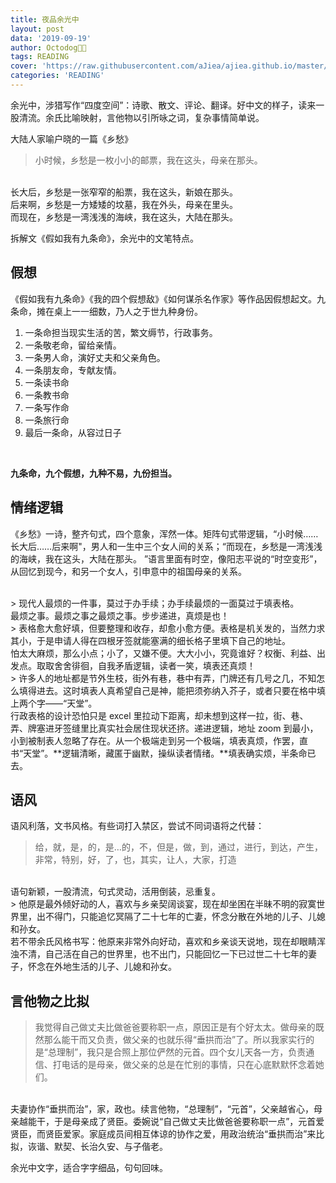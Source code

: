 ```yaml
---
title: 夜品余光中
layout: post
data: '2019-09-19'
author: Octodog🐙🐶
tags: READING
cover: 'https://raw.githubusercontent.com/aJiea/ajiea.github.io/master/_posts/190919/cover.jpg'
categories: 'READING'
---
```


余光中，涉猎写作“四度空间”：诗歌、散文、评论、翻译。好中文的样子，读来一股清流。余氏比喻映射，言他物以引所咏之词，复杂事情简单说。
<br/>

大陆人家喻户晓的一篇《乡愁》
<br/>

> 小时候，乡愁是一枚小小的邮票，我在这头，母亲在那头。
<br/>
长大后，乡愁是一张窄窄的船票，我在这头，新娘在那头。
<br/>
后来啊，乡愁是一方矮矮的坟墓，我在外头，母亲在里头。
<br/>
而现在，乡愁是一湾浅浅的海峡，我在这头，大陆在那头。 


拆解文《假如我有九条命》，余光中的文笔特点。

## 假想

《假如我有九条命》《我的四个假想敌》《如何谋杀名作家》等作品因假想起文。九条命，摊在桌上一一细数，乃人之于世九种身份。
<br/>

1. 一条命担当现实生活的苦，繁文缛节，行政事务。
2. 一条敬老命，留给亲情。
3. 一条男人命，演好丈夫和父亲角色。
4. 一条朋友命，专献友情。
5. 一条读书命
6. 一条教书命
7. 一条写作命
8. 一条旅行命
9. 最后一条命，从容过日子
<br/>

**九条命，九个假想，九种不易，九份担当。**

## 情绪逻辑

《乡愁》一诗，整齐句式，四个意象，浑然一体。矩阵句式带逻辑，“小时候……长大后……后来啊"，男人和一生中三个女人间的关系；“而现在，乡愁是一湾浅浅的海峡，我在这头，大陆在那头。 ”语言里面有时空，像阳志平说的“时空变形”，从回忆到现今，和另一个女人，引申意中的祖国母亲的关系。

<br/>
> 现代人最烦的一件事，莫过于办手续；办手续最烦的一面莫过于填表格。

<br/>
最烦之事。最烦之事之最烦之事。步步递进，真烦是也！
<br/>
> 表格愈大愈好填，但要整理和收存，却愈小愈方便。表格是机关发的，当然力求其小，于是申请人得在四根牙签就能塞满的细长格子里填下自己的地址。

<br/>
怕太大麻烦，那么小点；小了，又嫌不便。大大小小，究竟谁好？权衡、利益、出发点。取取舍舍徘徊，自我矛盾逻辑，读者一笑，填表还真烦！
<br/>
> 许多人的地址都是节外生枝，街外有巷，巷中有弄，门牌还有几号之几，不知怎么填得进去。这时填表人真希望自己是神，能把须弥纳入芥子，或者只要在格中填上两个字——“天堂”。

<br/>
行政表格的设计恐怕只是 excel 里拉动下距离，却未想到这样一拉，街、巷、弄、牌塞进牙签缝里比真实社会居住现状还挤。递进逻辑，地址 zoom 到最小，小到被制表人忽略了存在。从一个极端走到另一个极端，填表真烦，作罢，直书“天堂”。**逻辑清晰，藏匿于幽默，操纵读者情绪。**填表确实烦，半条命已去。
<br/>

## 语风

语风利落，文书风格。有些词打入禁区，尝试不同词语将之代替：
<br/>
> 给，就，是，的，是…的，不，但是，做，到，通过，进行，到达，产生，非常，特别，好，了，也，其实，让人，大家，打造

<br/>
语句新颖，一股清流，句式灵动，活用倒装，忌重复。
<br/>
> 他原是最外倾好动的人，喜欢与乡亲契阔谈宴，现在却坐困在半昧不明的寂寞世界里，出不得门，只能追忆冥隔了二十七年的亡妻，怀念分散在外地的儿子、儿媳和孙女。

<br/>
若不带余氏风格书写：他原来非常外向好动，喜欢和乡亲谈天说地，现在却眼睛浑浊不清，自己活在自己的世界里，也不出门，只能回忆一下已过世二十七年的妻子，怀念在外地生活的儿子、儿媳和孙女。

## 言他物之比拟

> 我觉得自己做丈夫比做爸爸要称职一点，原因正是有个好太太。做母亲的既然那么能干而又负责，做父亲的也就乐得“垂拱而治”了。所以我家实行的是“总理制”，我只是合照上那位俨然的元首。四个女儿天各一方，负责通信、打电话的是母亲，做父亲的总是在忙别的事情，只在心底默默怀念着她们。

<br/>
夫妻协作“垂拱而治”，家，政也。续言他物，“总理制”，“元首”，父亲越省心，母亲越能干，于是母亲成了贤臣。委婉说“自己做丈夫比做爸爸要称职一点”，元首爱贤臣，而贤臣爱家。家庭成员间相互体谅的协作之爱，用政治统治“垂拱而治”来比拟，诙谐、默契、长治久安、与子偕老。
<br/>

余光中文字，适合字字细品，句句回味。